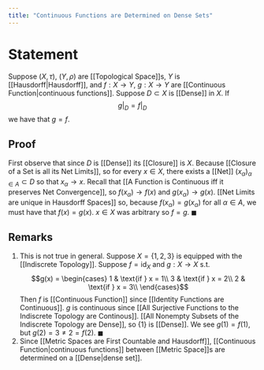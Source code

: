 ```yaml
---
title: "Continuous Functions are Determined on Dense Sets"
---
```


# Statement
Suppose $(X, \tau)$, $(Y, \rho)$  are [[Topological Space]]s, $Y$ is [[Hausdorff|Hausdorff]], and $f: X \to Y$, $g: X \to Y$ are [[Continuous Function|continuous functions]]. Suppose $D \subset X$ is [[Dense]] in $X$. If $$g {\big|}_{D} = f {\big|}_{D}$$ we have that $g = f$.

## Proof
First observe that since $D$ is [[Dense]] its [[Closure]] is $X$. Because [[Closure of a Set is all its Net Limits]], so for every $x \in X$, there exists a [[Net]] $(x_{\alpha})_{\alpha \in A} \subset D$ so that $x_{\alpha} \to x$. Recall that [[A Function is Continuous iff it preserves Net Convergence]], so $f(x_{\alpha}) \to f(x)$ and $g(x_{\alpha}) \to g(x)$. [[Net Limits are unique in Hausdorff Spaces]] so, because $f(x_{\alpha}) = g(x_{\alpha})$ for all $\alpha \in A$, we must have that $f(x) = g(x)$. $x \in X$ was arbitrary so $f = g$. $\blacksquare$

## Remarks
1. This is not true in general. Suppose $X=\{1, 2, 3\}$ is equipped with the [[Indiscrete Topology]]. Suppose $f = \text{id}_{X}$ and $g: X \to X$ s.t. $$g(x) = \begin{cases} 1 & \text{if } x = 1\\ 3 & \text{if } x = 2\\ 2 & \text{if } x = 3\\ \end{cases}$$ Then $f$ is [[Continuous Function]] since [[Identity Functions are Continuous]]. $g$ is continuous since [[All Surjective Functions to the Indiscrete Topology are Continous]]. [[All Nonempty Subsets of the Indiscrete Topology are Dense]], so $\{1\}$ is [[Dense]]. We see $g(1) = f(1)$, but $g(2) = 3 \neq 2 = f(2)$. $\blacksquare$
2. Since [[Metric Spaces are First Countable and Hausdorff]], [[Continuous Function|continuous functions]] between [[Metric Space]]s are determined on a [[Dense|dense set]].